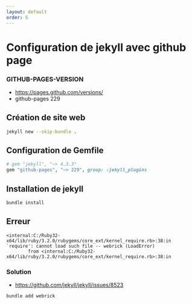 ```yaml
---
layout: default
order: 5
---
```

# Configuration de jekyll avec github page

### GITHUB-PAGES-VERSION

- https://pages.github.com/versions/
- github-pages	229

## Création de site web
```bash
jekyll new --skip-bundle .

```

## Configuration de Gemfile 

```ruby
# gem "jekyll", "~> 4.3.3"
gem "github-pages", "~> 229", group: :jekyll_plugins
```

## Installation de jekyll 

```bash
bundle install
```

## Erreur 


```
<internal:C:/Ruby32-x64/lib/ruby/3.2.0/rubygems/core_ext/kernel_require.rb>:38:in `require': cannot load such file -- webrick (LoadError)
        from <internal:C:/Ruby32-x64/lib/ruby/3.2.0/rubygems/core_ext/kernel_require.rb>:38:in 
```
### Solution 

- https://github.com/jekyll/jekyll/issues/8523

```bash
bundle add webrick
```

